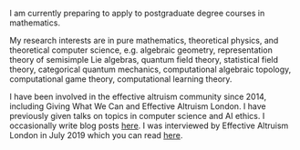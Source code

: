 I am currently preparing to apply to postgraduate degree courses in mathematics.

My research interests are in pure mathematics, theoretical physics, and theoretical computer science, e.g. algebraic geometry, representation theory of semisimple Lie algebras, quantum field theory, statistical field theory, categorical quantum mechanics, computational algebraic topology, computational game theory, computational learning theory.

I have been involved in the effective altruism community since 2014, including Giving What We Can and Effective Altruism London. I have previously given talks on topics in computer science and AI ethics. I occasionally write blog posts [here](https://hnryjmes.substack.com). I was interviewed by Effective Altruism London in July 2019 which you can read [here](https://hnryjmes.substack.com/p/interview-effective-altruism-london).

